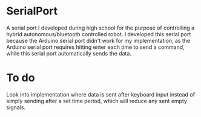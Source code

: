# SerialPort
A serial port I developed during high school for the purpose of controlling a hybrid autonomous/bluetooth controlled robot. I developed this serial port because the Arduino serial port didn't work for my implementation, as the Arduino serial port requires hitting enter each time to send a command, while this serial port automatically sends the data.

# To do
Look into implementation where data is sent after keyboard input instead of simply sending after a set time period, which will reduce any sent empty signals.
